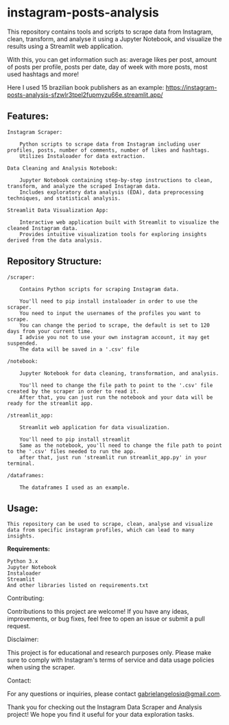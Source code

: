 # instagram-posts-analysis

This repository contains tools and scripts to scrape data from Instagram, clean, transform, and analyse it using a Jupyter Notebook, and visualize the results using a Streamlit web application.

With this, you can get information such as: average likes per post, amount of posts per profile, posts per date, day of week with more posts, most used hashtags and more! 

Here I used 15 brazilian book publishers as an example: https://instagram-posts-analysis-sfzwlr3tpel2fupmyzu66e.streamlit.app/

## Features:

    Instagram Scraper:
        
        Python scripts to scrape data from Instagram including user profiles, posts, number of comments, number of likes and hashtags.
        Utilizes Instaloader for data extraction.

    Data Cleaning and Analysis Notebook:
        
        Jupyter Notebook containing step-by-step instructions to clean, transform, and analyze the scraped Instagram data.
        Includes exploratory data analysis (EDA), data preprocessing techniques, and statistical analysis.

    Streamlit Data Visualization App:
        
        Interactive web application built with Streamlit to visualize the cleaned Instagram data.
        Provides intuitive visualization tools for exploring insights derived from the data analysis.

## Repository Structure:

    /scraper:
        
        Contains Python scripts for scraping Instagram data.
        
        You'll need to pip install instaloader in order to use the scraper. 
        You need to input the usernames of the profiles you want to scrape.
        You can change the period to scrape, the default is set to 120 days from your current time.
        I advise you not to use your own instagram account, it may get suspended.
        The data will be saved in a '.csv' file

    /notebook:
        
        Jupyter Notebook for data cleaning, transformation, and analysis.
        
        You'll need to change the file path to point to the '.csv' file created by the scraper in order to read it.
        After that, you can just run the notebook and your data will be ready for the streamlit app.

    /streamlit_app:
        
        Streamlit web application for data visualization.
        
        You'll need to pip install streamlit
        Same as the notebook, you'll need to change the file path to point to the '.csv' files needed to run the app.
        after that, just run 'streamlit run streamlit_app.py' in your terminal.

    /dataframes:
        
        The dataframes I used as an example.
  

## Usage:

    This repository can be used to scrape, clean, analyse and visualize data from specific instagram profiles, which can lead to many insights.

**Requirements:**

    Python 3.x
    Jupyter Notebook
    Instaloader
    Streamlit
    And other libraries listed on requirements.txt
    
    
Contributing:

Contributions to this project are welcome! If you have any ideas, improvements, or bug fixes, feel free to open an issue or submit a pull request.

Disclaimer:

This project is for educational and research purposes only. Please make sure to comply with Instagram's terms of service and data usage policies when using the scraper.

Contact:

For any questions or inquiries, please contact gabrielangelosiq@gmail.com.

Thank you for checking out the Instagram Data Scraper and Analysis project! We hope you find it useful for your data exploration tasks.



